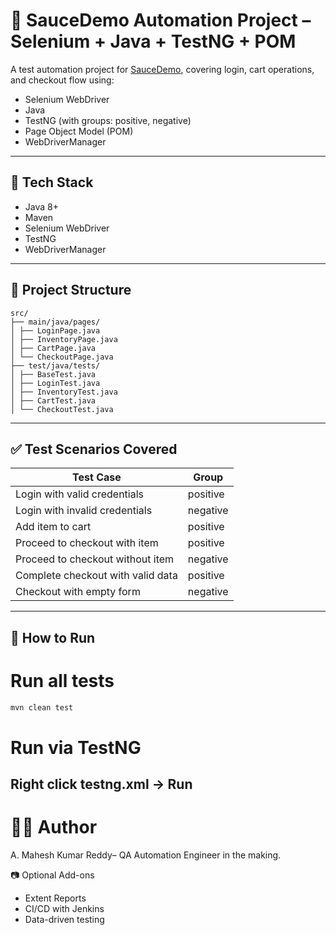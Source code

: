# 🧪 SauceDemo Automation Project – Selenium + Java + TestNG + POM

A test automation project for [SauceDemo](https://www.saucedemo.com), covering login, cart operations, and checkout flow using:
- Selenium WebDriver
- Java
- TestNG (with groups: positive, negative)
- Page Object Model (POM)
- WebDriverManager

---

## 🔧 Tech Stack
- Java 8+
- Maven
- Selenium WebDriver
- TestNG
- WebDriverManager

---

## 📁 Project Structure
    src/
    ├── main/java/pages/
    │ ├── LoginPage.java
    │ ├── InventoryPage.java
    │ ├── CartPage.java
    │ └── CheckoutPage.java
    ├── test/java/tests/
    │ ├── BaseTest.java
    │ ├── LoginTest.java
    │ ├── InventoryTest.java
    │ ├── CartTest.java
    │ └── CheckoutTest.java

---

## ✅ Test Scenarios Covered

| Test Case                            | Group     |
|-------------------------------------|-----------|
| Login with valid credentials        | positive  |
| Login with invalid credentials      | negative  |
| Add item to cart                    | positive  |
| Proceed to checkout with item       | positive  |
| Proceed to checkout without item    | negative  |
| Complete checkout with valid data   | positive  |
| Checkout with empty form            | negative  |

---

## 🚀 How to Run


# Run all tests
```bash
mvn clean test
```

# Run via TestNG
Right click testng.xml → Run
---

# 👩‍💻 Author
A. Mahesh Kumar Reddy– QA Automation Engineer in the making.

📷 Optional Add-ons
  - Extent Reports
  - CI/CD with Jenkins
  - Data-driven testing

